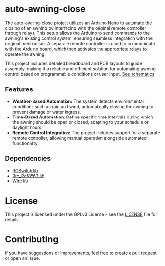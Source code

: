 # auto-awning-close

The auto-awning-close project utilizes an Arduino Nano to automate the closing of an awning by interfacing with the original remote controller through relays. This setup allows the Arduino to send commands to the awning's existing control system, ensuring seamless integration with the original mechanism. A separate remote controller is used to communicate with the Arduino board, which then activates the appropriate relays to operate the awning.

This project includes detailed breadboard and PCB layouts to guide assembly, making it a reliable and efficient solution for automating awning control based on programmable conditions or user input. [See schematics](schematics/)

## Features

- __Weather-Based Automation:__ The system detects environmental conditions such as rain and wind, automatically closing the awning to prevent damage or water ingress.
- __Time-Based Automation:__ Define specific time intervals during which the awning should be open or closed, adapting to your schedule or daylight hours.
- __Remote Control Integration:__ The project includes support for a separate remote controller, allowing manual operation alongside automated functionality.

## Dependencies
- [RCSwitch lib](https://github.com/sui77/rc-switch/releases/tag/2.6.4)
- [Rtc_Pcf8563 lib](https://github.com/elpaso/Rtc_Pcf8563)
- [Wire lib](https://www.arduino.cc/reference/en/language/functions/communication/wire/)

# License

This project is licensed under the GPLv3 License - see the [LICENSE](LICENSE) file for details.

# Contributing

If you have suggestions or improvements, feel free to create a pull request or open an issue.
